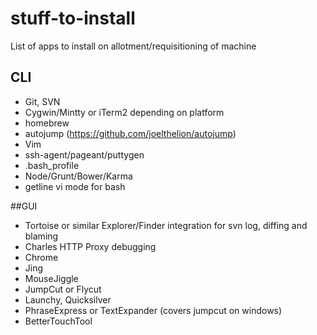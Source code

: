 # stuff-to-install
List of apps to install on allotment/requisitioning of machine

## CLI
- Git, SVN
- Cygwin/Mintty or iTerm2 depending on platform
- homebrew
- autojump (https://github.com/joelthelion/autojump)
- Vim
- ssh-agent/pageant/puttygen
- .bash_profile
- Node/Grunt/Bower/Karma
- getline vi mode for bash

##GUI
- Tortoise or similar Explorer/Finder integration for svn log, diffing and blaming
- Charles HTTP Proxy debugging
- Chrome
- Jing
- MouseJiggle
- JumpCut or Flycut
- Launchy, Quicksilver
- PhraseExpress or TextExpander (covers jumpcut on windows)
- BetterTouchTool
